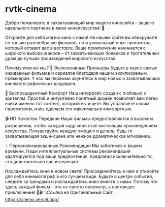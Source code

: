 # rvtk-cinema
Добро пожаловать в захватывающий мир нашего киносайта – вашего идеального партнера в мире киноискусства! 🎥

Откройте для себя магию кино с нами!
На нашем сайте вы обнаружите не только разнообразие фильмов, но и уникальный опыт просмотра, который оставит вас в восторге. Ваше приключение начинается с широкого выбора жанров – от захватывающих боевиков и трогательных драм до лучших произведений мирового искусства.

Почему именно мы?
🌟 Эксклюзивные Премьеры
Будьте в курсе самых ожидаемых фильмов и сериалов благодаря нашим эксклюзивным премьерам. У нас вы первыми окунетесь в мир новых и захватывающих кинематографических шедевров.

🍿 Беспрецедентный Комфорт
Наш интерфейс создан с любовью к зрителям. Простой и интуитивно понятный дизайн позволяет вам легко найти именно тот контент, который вы ищете. Вы управляете своим просмотром, и мы сделаем его максимально комфортным.

🎬 HD Качество Передачи
Наши фильмы предоставляются в высоком разрешении, чтобы каждый кадр кино стал настоящим произведением искусства. Почувствуйте каждую эмоцию и деталь, будь то захватывающая экшн-сцена или нежное драматическое мгновение.

💡 Персонализированные Рекомендации
Мы заботимся о вашем времени. Наши интеллектуальные системы рекомендаций адаптируются под ваши предпочтения, предлагая исключительно то, что действительно вас интересует.

Наслаждайтесь кино в новом свете!
Присоединяйтесь к нам и откройте для себя кинематограф в его лучшем виде. Будьте в центре событий, следите за трендами и наслаждайтесь кино вместе с нами. Потому что здесь каждый фильм – это не просто просмотр, а настоящее приключение! 🚀🎬
1.Ссылка на Оригинальный Сайт: https://cinemx.vercel.app/
